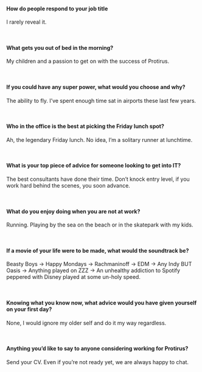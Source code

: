 #### How do people respond to your job title

I rarely reveal it.

<br/>

#### What gets you out of bed in the morning?

My children and a passion to get on with the success of Protirus.

<br/>

#### If you could have any super power, what would you choose and why?

The ability to fly. I’ve spent enough time sat in airports these last few years.

<br/>

#### Who in the office is the best at picking the Friday lunch spot?

Ah, the legendary Friday lunch. No idea, I’m a solitary runner at lunchtime.

<br/>

#### What is your top piece of advice for someone looking to get into IT?

The best consultants have done their time. Don’t knock entry level, if you work hard behind the scenes, you soon advance.

<br/>

#### What do you enjoy doing when you are not at work?

Running. Playing by the sea on the beach or in the skatepark with my kids.

<br/>

#### If a movie of your life were to be made, what would the soundtrack be?

Beasty Boys -> Happy Mondays -> Rachmaninoff -> EDM -> Any Indy BUT Oasis -> Anything played on ZZZ -> An unhealthy addiction to Spotify peppered with Disney played at some
un-holy speed.

<br/>

#### Knowing what you know now, what advice would you have given yourself on your first day?

None, I would ignore my older self and do it my way regardless.

<br/>

#### Anything you’d like to say to anyone considering working for Protirus?

Send your CV. Even if you’re not ready yet, we are always happy to chat. 